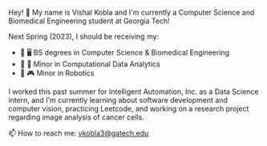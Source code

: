 Hey! 👋
My name is Vishal Kobla and I'm currently a Computer Science and Biomedical Engineering student at Georgia Tech!

Next Spring (2023), I should be receiving my:

<p>
<ul>
<li>📜 🖥️ BS degrees in Computer Science & Biomedical Engineering</li>
<li>📃 🔐 Minor in Computational Data Analytics</li>
<li>📃 🎮 Minor in Robotics</li>
</ul>
</p>

I worked this past summer for Intelligent Automation, Inc. as a Data Science intern, and I'm currently learning about software development and computer vision, practicing Leetcode, and working on a research project regarding image analysis of cancer cells.

📫 How to reach me: vkobla3@gatech.edu



<!--- ![](https://c.tenor.com/0ygiqFaX-ssAAAAC/bongo-cat-typing.gif)
--->
<!---
vkobla3/vkobla3 is a ✨ special ✨ repository because its `README.md` (this file) appears on your GitHub profile.
You can click the Preview link to take a look at your changes.
--->
